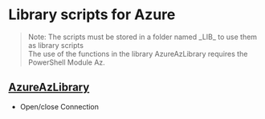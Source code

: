 # Library scripts for Azure

> Note: The scripts must be stored in a folder named \_LIB_ to use them as library scripts
> <br>The use of the functions in the library AzureAzLibrary requires the PowerShell Module Az.

## [AzureAzLibrary](./AzureAzLibrary.ps1)

+ Open/close Connection